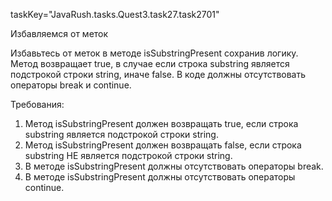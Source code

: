 taskKey="JavaRush.tasks.Quest3.task27.task2701"

Избавляемся от меток

Избавьтесь от меток в методе isSubstringPresent сохранив логику.
Метод возвращает true, в случае если строка substring является подстрокой строки string, иначе false.
В коде должны отсутствовать операторы break и continue.


Требования:
1.	Метод isSubstringPresent должен возвращать true, если строка substring является подстрокой строки string.
2.	Метод isSubstringPresent должен возвращать false, если строка substring НЕ является подстрокой строки string.
3.	В методе isSubstringPresent должны отсутствовать операторы break.
4.	В методе isSubstringPresent должны отсутствовать операторы continue.


